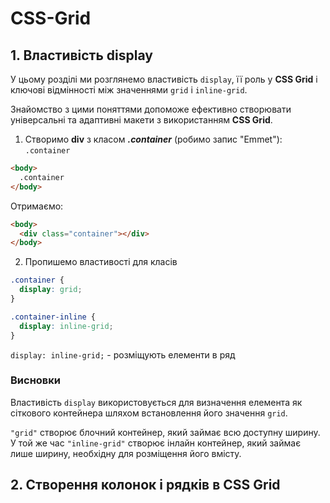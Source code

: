 # CSS-Grid

## 1. Властивість display

У цьому розділі ми розглянемо властивість `display`, її роль у **CSS Grid** і ключові відмінності між значеннями `grid` і `inline-grid`.

Знайомство з цими поняттями допоможе ефективно створювати універсальні та адаптивні макети з використанням **CSS Grid**.

1.  Створимо **div** з класом **_.container_** (робимо запис "Emmet"):
    `.container`

```html
<body>
  .container
</body>
```

Отримаємо:

```html
<body>
  <div class="container"></div>
</body>
```

2. Пропишемо властивості для класів

```css
.container {
  display: grid;
}

.container-inline {
  display: inline-grid;
}
```

`display: inline-grid;` - розміщують елементи в ряд

### Висновки

Властивість `display` використовується для визначення елемента як сіткового контейнера шляхом встановлення його значення `grid`.

`"grid"` створює блочний контейнер, який займає всю доступну ширину. У той же час `"inline-grid"` створює інлайн контейнер, який займає лише ширину, необхідну для розміщення його вмісту.

## 2. Створення колонок і рядків в CSS Grid
